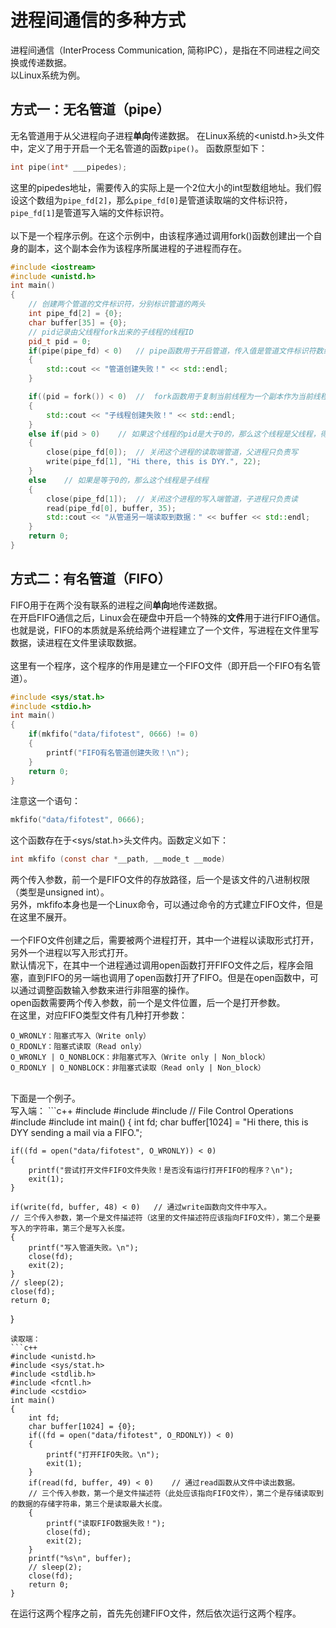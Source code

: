 # 进程间通信的多种方式
进程间通信（InterProcess Communication, 简称IPC），是指在不同进程之间交换或传递数据。
<br>以Linux系统为例。

## 方式一：无名管道（pipe）
无名管道用于从父进程向子进程**单向**传递数据。
在Linux系统的<unistd.h>头文件中，定义了用于开启一个无名管道的函数`pipe()`。
函数原型如下：
```c++
int pipe(int* ___pipedes);
```
这里的pipedes地址，需要传入的实际上是一个2位大小的int型数组地址。我们假设这个数组为`pipe_fd[2]`，那么`pipe_fd[0]`是管道读取端的文件标识符，`pipe_fd[1]`是管道写入端的文件标识符。
<br><br>
以下是一个程序示例。在这个示例中，由该程序通过调用fork()函数创建出一个自身的副本，这个副本会作为该程序所属进程的子进程而存在。

```c++
#include <iostream>
#include <unistd.h>
int main()
{
    // 创建两个管道的文件标识符，分别标识管道的两头
    int pipe_fd[2] = {0};
    char buffer[35] = {0};
    // pid记录由父线程fork出来的子线程的线程ID
    pid_t pid = 0;
    if(pipe(pipe_fd) < 0)   // pipe函数用于开启管道，传入值是管道文件标识符数组，创建成功后两个文件标识符原地传出，1为写，0为读，是单向的
    {
        std::cout << "管道创建失败！" << std::endl;
    }

    if((pid = fork()) < 0)  //  fork函数用于复制当前线程为一个副本作为当前线程的子线程。这个线程会被安排到管道另一端。
    {
        std::cout << "子线程创建失败！" << std::endl;
    }
    else if(pid > 0)    // 如果这个线程的pid是大于0的，那么这个线程是父线程，得到的是子线程的pid
    {
        close(pipe_fd[0]);  // 关闭这个进程的读取端管道，父进程只负责写
        write(pipe_fd[1], "Hi there, this is DYY.", 22);
    }
    else    // 如果是等于0的，那么这个线程是子线程
    {
        close(pipe_fd[1]);  // 关闭这个进程的写入端管道，子进程只负责读
        read(pipe_fd[0], buffer, 35);
        std::cout << "从管道另一端读取到数据：" << buffer << std::endl;
    }
    return 0;
}
```

## 方式二：有名管道（FIFO）
FIFO用于在两个没有联系的进程之间**单向**地传递数据。<br>
在开启FIFO通信之后，Linux会在硬盘中开启一个特殊的**文件**用于进行FIFO通信。<br>
也就是说，FIFO的本质就是系统给两个进程建立了一个文件，写进程在文件里写数据，读进程在文件里读取数据。<br>
<br>这里有一个程序，这个程序的作用是建立一个FIFO文件（即开启一个FIFO有名管道）。
```c++
#include <sys/stat.h>
#include <stdio.h>
int main()
{
    if(mkfifo("data/fifotest", 0666) != 0)
    {
        printf("FIFO有名管道创建失败！\n");
    }
    return 0;
}
```
注意这一个语句：
```c++
mkfifo("data/fifotest", 0666);
```
这个函数存在于<sys/stat.h>头文件内。函数定义如下：
```c
int mkfifo (const char *__path, __mode_t __mode)
```
两个传入参数，前一个是FIFO文件的存放路径，后一个是该文件的八进制权限（类型是unsigned int）。<br>另外，mkfifo本身也是一个Linux命令，可以通过命令的方式建立FIFO文件，但是在这里不展开。<br><br>
一个FIFO文件创建之后，需要被两个进程打开，其中一个进程以读取形式打开，另外一个进程以写入形式打开。
<br>默认情况下，在其中一个进程通过调用open函数打开FIFO文件之后，程序会阻塞，直到FIFO的另一端也调用了open函数打开了FIFO。但是在open函数中，可以通过调整函数输入参数来进行非阻塞的操作。
<br>open函数需要两个传入参数，前一个是文件位置，后一个是打开参数。
<br>在这里，对应FIFO类型文件有几种打开参数：
```
O_WRONLY：阻塞式写入（Write only）
O_RDONLY：阻塞式读取（Read only）
O_WRONLY | O_NONBLOCK：非阻塞式写入（Write only | Non_block）
O_RDONLY | O_NONBLOCK：非阻塞式读取（Read only | Non_block）
```
<br>
下面是一个例子。
<br>写入端：
```c++
#include <cstdio>
#include <sys/stat.h>
#include <fcntl.h>  // File Control Operations
#include <stdlib.h>
#include <unistd.h>
int main()
{
    int fd;
    char buffer[1024] = "Hi there, this is DYY sending a mail via a FIFO.";
    
    if((fd = open("data/fifotest", O_WRONLY)) < 0)
    {
        printf("尝试打开文件FIFO文件失败！是否没有运行打开FIFO的程序？\n");
        exit(1);
    }

    if(write(fd, buffer, 48) < 0)   // 通过write函数向文件中写入。
    // 三个传入参数，第一个是文件描述符（这里的文件描述符应该指向FIFO文件），第二个是要写入的字符串，第三个是写入长度。
    {
        printf("写入管道失败。\n");
        close(fd);
        exit(2);
    }
    // sleep(2);
    close(fd);
    return 0;
}
```
读取端：
```c++
#include <unistd.h>
#include <sys/stat.h>
#include <stdlib.h>
#include <fcntl.h>
#include <cstdio>
int main()
{
    int fd;
    char buffer[1024] = {0};
    if((fd = open("data/fifotest", O_RDONLY)) < 0)
    {
        printf("打开FIFO失败。\n");
        exit(1);
    }
    if(read(fd, buffer, 49) < 0)    // 通过read函数从文件中读出数据。
    // 三个传入参数，第一个是文件描述符（此处应该指向FIFO文件），第二个是存储读取到的数据的存储字符串，第三个是读取最大长度。
    {
        printf("读取FIFO数据失败！");
        close(fd);
        exit(2);
    }
    printf("%s\n", buffer);
    // sleep(2);
    close(fd);
    return 0;
}
```
在运行这两个程序之前，首先先创建FIFO文件，然后依次运行这两个程序。